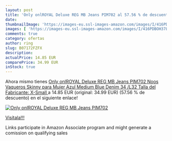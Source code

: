 ```yaml
---
layout: post
title: 'Only onlROYAL Deluxe REG MB Jeans PIM702 al 57.56 % de descuento'
date: 
thumbnailImage: 'https://images-eu.ssl-images-amazon.com/images/I/416PDBOH37L._SL200_.jpg'
images: [ 'https://images-eu.ssl-images-amazon.com/images/I/416PDBOH37L._SL200_.jpg' ]
comments: true
category: ofertas
author: ring
slug: B07172FZFX
description:
actualPrice: 14.85 EUR
comparePrice: 34.99 EUR
inStock: true
---
```


Ahora mismo tienes [Only onlROYAL Deluxe REG MB Jeans PIM702 Noos  Vaqueros Skinny para Mujer  Azul  Medium Blue Denim   34 /L32  Talla del Fabricante: X-Small ](https://www.amazon.es/dp/B07172FZFX/?tag=tolees-21) a 14.85 EUR (original: 34.99 EUR) (57.56 %  de descuento) en el siguiente enlace!

[![Only onlROYAL Deluxe REG MB Jeans PIM702](https://images-eu.ssl-images-amazon.com/images/I/416PDBOH37L._SL200_.jpg)](https://www.amazon.es/dp/B07172FZFX/?tag=tolees-21)

[Visítala!!!](https://www.amazon.es/dp/B07172FZFX/?tag=tolees-21)

Links participate in Amazon Associate program and might generate a comission on qualifying sales

